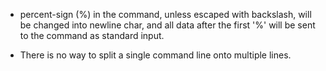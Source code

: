 * percent-sign (%) in the command, unless escaped with backslash, will be
changed into newline char, and all data after the first '%' will be sent
to the command as standard input.

* There is no way to split a single command line onto multiple lines.

